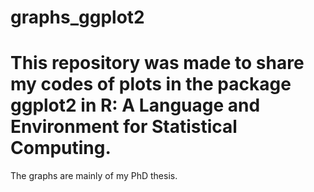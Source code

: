 # graphs_ggplot2

# This repository was made to share my codes of plots in the package ggplot2 in R: A Language and Environment for Statistical Computing. 
The graphs are mainly of my PhD thesis.


